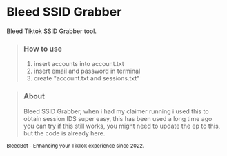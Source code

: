 # Bleed SSID Grabber
Bleed Tiktok SSID Grabber tool.

> ### How to use
> 1. insert accounts into account.txt
> 2. insert email and password in terminal
> 3. create "account.txt and sessions.txt"

> ### About
> Bleed SSID Grabber, when i had my claimer running i used this to obtain session IDS super easy, this has been used a long time ago
> you can try if this still works, you might need to update the ep to this, but the code is already here.

<sub> BleedBot - Enhancing your TikTok experience since 2022.</sub>
